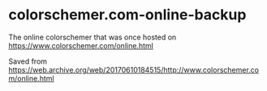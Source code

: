 # colorschemer.com-online-backup
The online colorschemer that was once hosted on https://www.colorschemer.com/online.html

Saved from https://web.archive.org/web/20170610184515/http://www.colorschemer.com/online.html

